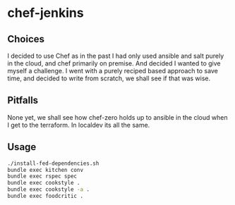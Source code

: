# chef-jenkins

## Choices
I decided to use Chef as in the past I had only used ansible and salt purely in the cloud, and chef primarily on premise. And decided I wanted to give myself a challenge. I went with a purely reciped based approach to save time, and decided to write from scratch, we shall see if that was wise.

## Pitfalls
None yet, we shall see how chef-zero holds up to ansible in the cloud when I get to the terraform.
In localdev its all the same.

## Usage
```bash
./install-fed-dependencies.sh
bundle exec kitchen conv
bundle exec rspec spec
bundle exec cookstyle .
bundle exec cookstyle -a .
bundle exec foodcritic .
```
